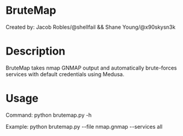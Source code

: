 # BruteMap
Created by: Jacob Robles/@shellfail && Shane Young/@x90skysn3k

# Description
BruteMap takes nmap GNMAP output and automatically brute-forces services with default credentials using Medusa. 

# Usage
Command: python brutemap.py -h

Example: python brutemap.py --file nmap.gnmap --services all
